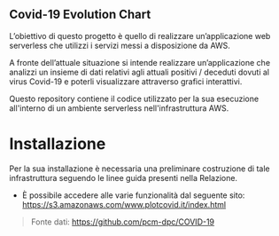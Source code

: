 ## Covid-19 Evolution Chart
L’obiettivo di questo progetto è quello di realizzare un’applicazione web serverless
che utilizzi i servizi messi a disposizione da AWS.

A fronte dell’attuale situazione si intende realizzare un’applicazione che analizzi
un insieme di dati relativi agli attuali positivi / deceduti dovuti al virus Covid-19
e poterli visualizzare attraverso grafici interattivi.

Questo repository contiene il codice utilizzato per la sua esecuzione all'interno di
un ambiente serverless nell'infrastruttura AWS.

# Installazione
Per la sua installazione è necessaria una preliminare costruzione di tale infrastruttura
seguendo le linee guida presenti nella Relazione.


* È possibile accedere alle varie funzionalità dal seguente sito:
  https://s3.amazonaws.com/www.plotcovid.it/index.html


> Fonte dati: https://github.com/pcm-dpc/COVID-19
